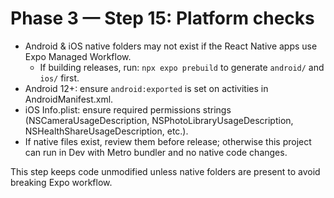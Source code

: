 # Phase 3 — Step 15: Platform checks

- Android & iOS native folders may not exist if the React Native apps use Expo Managed Workflow.
  - If building releases, run: `npx expo prebuild` to generate `android/` and `ios/` first.
- Android 12+: ensure `android:exported` is set on activities in AndroidManifest.xml.
- iOS Info.plist: ensure required permissions strings (NSCameraUsageDescription, NSPhotoLibraryUsageDescription, NSHealthShareUsageDescription, etc.).
- If native files exist, review them before release; otherwise this project can run in Dev with Metro bundler and no native code changes.

This step keeps code unmodified unless native folders are present to avoid breaking Expo workflow.
